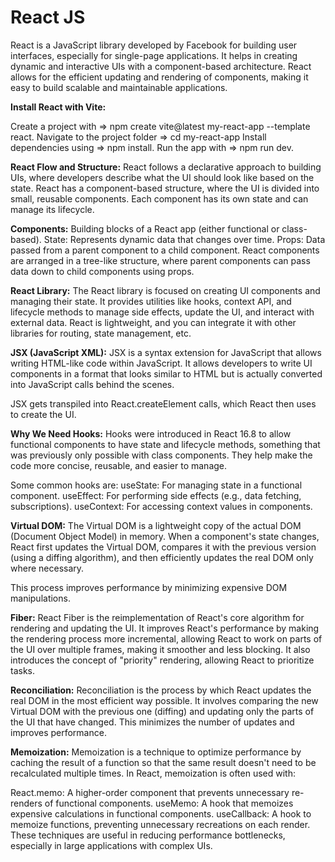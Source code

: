 # React JS

React is a JavaScript library developed by Facebook for building user interfaces, especially for single-page applications. It helps in creating dynamic and interactive UIs with a component-based architecture. React allows for the efficient updating and rendering of components, making it easy to build scalable and maintainable applications.

**Install React with Vite:**

Create a project with =>  npm create vite@latest my-react-app --template react.
Navigate to the project folder => cd my-react-app
Install dependencies using => npm install.
Run the app with => npm run dev.

**React Flow and Structure:**
React follows a declarative approach to building UIs, where developers describe what the UI should look like based on the state. React has a component-based structure, where the UI is divided into small, reusable components. Each component has its own state and can manage its lifecycle.

**Components:** Building blocks of a React app (either functional or class-based).
State: Represents dynamic data that changes over time.
Props: Data passed from a parent component to a child component.
React components are arranged in a tree-like structure, where parent components can pass data down to child components using props.

**React Library:**
The React library is focused on creating UI components and managing their state. It provides utilities like hooks, context API, and lifecycle methods to manage side effects, update the UI, and interact with external data. React is lightweight, and you can integrate it with other libraries for routing, state management, etc.

**JSX (JavaScript XML):**
JSX is a syntax extension for JavaScript that allows writing HTML-like code within JavaScript. It allows developers to write UI components in a format that looks similar to HTML but is actually converted into JavaScript calls behind the scenes.

JSX gets transpiled into React.createElement calls, which React then uses to create the UI.

**Why We Need Hooks:**
Hooks were introduced in React 16.8 to allow functional components to have state and lifecycle methods, something that was previously only possible with class components. They help make the code more concise, reusable, and easier to manage.

Some common hooks are:
useState: For managing state in a functional component.
useEffect: For performing side effects (e.g., data fetching, subscriptions).
useContext: For accessing context values in components.

**Virtual DOM:**
The Virtual DOM is a lightweight copy of the actual DOM (Document Object Model) in memory. When a component's state changes, React first updates the Virtual DOM, compares it with the previous version (using a diffing algorithm), and then efficiently updates the real DOM only where necessary.

This process improves performance by minimizing expensive DOM manipulations.

**Fiber:**
React Fiber is the reimplementation of React's core algorithm for rendering and updating the UI. It improves React's performance by making the rendering process more incremental, allowing React to work on parts of the UI over multiple frames, making it smoother and less blocking. It also introduces the concept of "priority" rendering, allowing React to prioritize tasks.

**Reconciliation:**
Reconciliation is the process by which React updates the real DOM in the most efficient way possible. It involves comparing the new Virtual DOM with the previous one (diffing) and updating only the parts of the UI that have changed. This minimizes the number of updates and improves performance.

**Memoization:**
Memoization is a technique to optimize performance by caching the result of a function so that the same result doesn't need to be recalculated multiple times. In React, memoization is often used with:

React.memo: A higher-order component that prevents unnecessary re-renders of functional components.
useMemo: A hook that memoizes expensive calculations in functional components.
useCallback: A hook to memoize functions, preventing unnecessary recreations on each render.
These techniques are useful in reducing performance bottlenecks, especially in large applications with complex UIs.
